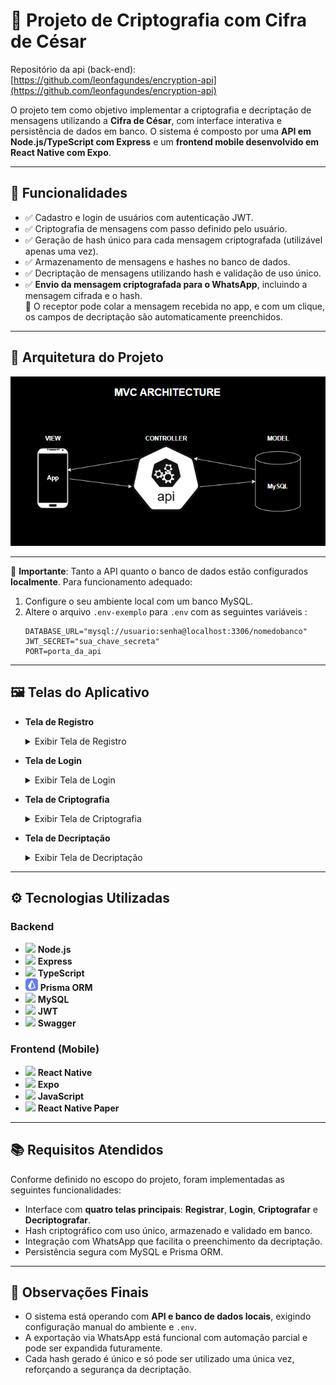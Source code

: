 # 🔐 Projeto de Criptografia com Cifra de César

Repositório da api (back-end): [https://github.com/leonfagundes/encryption-api](https://github.com/leonfagundes/encryption-api)

O projeto tem como objetivo implementar a criptografia e decriptação de mensagens utilizando a **Cifra de César**, com interface interativa e persistência de dados em banco. O sistema é composto por uma **API em Node.js/TypeScript com Express** e um **frontend mobile desenvolvido em React Native com Expo**.

---

## 🚀 Funcionalidades

- ✅ Cadastro e login de usuários com autenticação JWT.
- ✅ Criptografia de mensagens com passo definido pelo usuário.
- ✅ Geração de hash único para cada mensagem criptografada (utilizável apenas uma vez).
- ✅ Armazenamento de mensagens e hashes no banco de dados.
- ✅ Decriptação de mensagens utilizando hash e validação de uso único.
- ✅ **Envio da mensagem criptografada para o WhatsApp**, incluindo a mensagem cifrada e o hash.  
  🔄 O receptor pode colar a mensagem recebida no app, e com um clique, os campos de decriptação são automaticamente preenchidos.

---

## 🧠 Arquitetura do Projeto

<img src="https://github.com/leonfagundes27/Assets/blob/main/Images/MVC-ARC-APP.png" width="600"/>

---

📌 **Importante**: Tanto a API quanto o banco de dados estão configurados **localmente**. Para funcionamento adequado:

1. Configure o seu ambiente local com um banco MySQL.
2. Altere o arquivo `.env-exemplo` para `.env` com as seguintes variáveis :
   ```
   DATABASE_URL="mysql://usuario:senha@localhost:3306/nomedobanco"
   JWT_SECRET="sua_chave_secreta"
   PORT=porta_da_api
   ```

---

## 🖼️ Telas do Aplicativo

- **Tela de Registro**
  <details>
    <summary>Exibir Tela de Registro</summary>
    <img src="https://github.com/leonfagundes27/Assets/blob/main/Images/APP-REGISTER.jpeg" width="220"/>
  </details>
  
- **Tela de Login**
  <details>
    <summary>Exibir Tela de Login</summary>
    <img src="https://github.com/leonfagundes27/Assets/blob/main/Images/APP-LOGIN.jpeg" width="220"/>
  </details>

- **Tela de Criptografia**
  <details>
    <summary>Exibir Tela de Criptografia</summary>
    <img src="https://github.com/leonfagundes27/Assets/blob/main/Images/APP-ECRPT.jpeg" width="220"/>
  </details>

- **Tela de Decriptação**
  <details>
    <summary>Exibir Tela de Decriptação</summary>
    <img src="https://github.com/leonfagundes27/Assets/blob/main/Images/APP-DECRYPT.jpeg" width="220"/>
  </details>

---

## ⚙️ Tecnologias Utilizadas

### Backend
- <img src="https://raw.githubusercontent.com/marwin1991/profile-technology-icons/refs/heads/main/icons/node_js.png" width="20"/> **Node.js**
- <img src="https://raw.githubusercontent.com/marwin1991/profile-technology-icons/refs/heads/main/icons/express.png" width="20"/> **Express**
- <img src="https://raw.githubusercontent.com/marwin1991/profile-technology-icons/refs/heads/main/icons/typescript.png" width="20"/> **TypeScript**
- <img src="https://github.com/tandpfun/skill-icons/blob/main/icons/Prisma.svg" width="20"/> **Prisma ORM**
- <img src="https://raw.githubusercontent.com/marwin1991/profile-technology-icons/refs/heads/main/icons/mysql.png" width="20"/> **MySQL**
- <img src="https://img.shields.io/badge/JWT-000000?style=for-the-badge&logo=JSON%20web%20tokens&logoColor=white" width="20"/> **JWT**
- <img src="https://raw.githubusercontent.com/marwin1991/profile-technology-icons/refs/heads/main/icons/swagger.png" width="20"/> **Swagger**

### Frontend (Mobile)
- <img src="https://raw.githubusercontent.com/marwin1991/profile-technology-icons/refs/heads/main/icons/react.png" width="20"/> **React Native**
- <img src="https://images.icon-icons.com/2389/PNG/512/expo_logo_icon_145293.png" width="20"/> **Expo**
- <img src="https://raw.githubusercontent.com/marwin1991/profile-technology-icons/refs/heads/main/icons/javascript.png" width="20"/> **JavaScript**
- <img src="https://raw.githubusercontent.com/marwin1991/profile-technology-icons/refs/heads/main/icons/react.png" width="20"/> **React Native Paper**

---

## 📚 Requisitos Atendidos

Conforme definido no escopo do projeto, foram implementadas as seguintes funcionalidades:

- Interface com **quatro telas principais**: **Registrar**, **Login**, **Criptografar** e **Decriptografar**.
- Hash criptográfico com uso único, armazenado e validado em banco.
- Integração com WhatsApp que facilita o preenchimento da decriptação.
- Persistência segura com MySQL e Prisma ORM.

---

## 📌 Observações Finais

- O sistema está operando com **API e banco de dados locais**, exigindo configuração manual do ambiente e `.env`.
- A exportação via WhatsApp está funcional com automação parcial e pode ser expandida futuramente.
- Cada hash gerado é único e só pode ser utilizado uma única vez, reforçando a segurança da decriptação.
